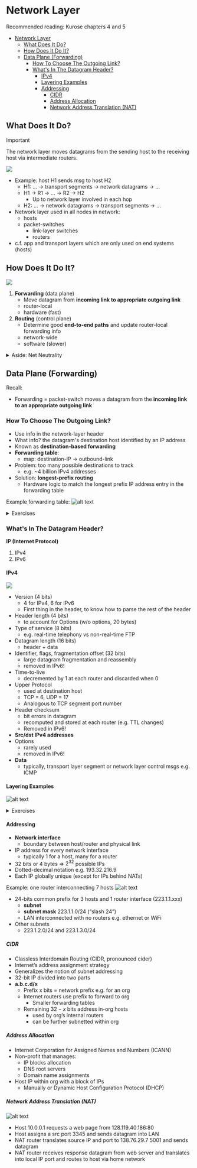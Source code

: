 # Network Layer

Recommended reading: Kurose chapters 4 and 5

- [Network Layer](#network-layer)
  - [What Does It Do?](#what-does-it-do)
  - [How Does It Do It?](#how-does-it-do-it)
  - [Data Plane (Forwarding)](#data-plane-forwarding)
    - [How To Choose The Outgoing Link?](#how-to-choose-the-outgoing-link)
    - [What's In The Datagram Header?](#whats-in-the-datagram-header)
      - [IPv4](#ipv4)
      - [Layering Examples](#layering-examples)
      - [Addressing](#addressing)
        - [CIDR](#cidr)
        - [Address Allocation](#address-allocation)
        - [Network Address Translation (NAT)](#network-address-translation-nat)


## What Does It Do?

> [!IMPORTANT]
> The network layer moves datagrams from the sending host to the receiving host via intermediate routers.

![](image.png)

- Example: host H1 sends msg to host H2
    - H1: ... -> transport segments -> network datagrams -> ...
    - H1 -> R1 -> … -> R2 -> H2
      - Up to network layer involved in each hop
    - H2: ... -> network datagrams -> transport segments -> ...
- Network layer used in all nodes in network:
    - hosts
    - packet-switches
        - link-layer switches
        - routers
- c.f. app and transport layers which are only used on end systems (hosts)

## How Does It Do It?

![](image-1.png)

1. **Forwarding** (data plane)
    - Move datagram from **incoming link to appropriate outgoing link**
    - router-local
    - hardware (fast)
1. **Routing** (control plane)  
    - Determine good **end-to-end paths** and update router-local forwarding info
    - network-wide
    - software (slower)

<details>

<summary>Aside: Net Neutrality</summary>

- "With great power comes great responsibility"
- Routers control the flow of internet traffic
  - Can choose different scheduling mechanisms for queues
    - e.g. FIFO, Priority Queue, etc.
- BUT must follow US “net neutrality”: FCC 2015
  - No Blocking of lawful content
  - No Throttling of lawful traffic
  - No Paid Prioritization of some traffic

</details>

## Data Plane (Forwarding)

Recall:
- Forwarding = packet-switch moves a datagram from the **incoming link to an appropriate outgoing link**

### How To Choose The Outgoing Link?

- Use info in the network-layer header
- What info? the datagram's destination host identified by an IP address
- Known as **destination-based forwarding**
- **Forwarding table**:
  - map: destination-IP -> outbound-link
- Problem: too many possible destinations to track
  - e.g. ~4 billion IPv4 addresses
- Solution: **longest-prefix routing**
  - Hardware logic to match the longest prefix IP address entry in the forwarding table

Example forwarding table:
![alt text](image-2.png)

<details>
<summary>Exercises</summary>

1. Consider the network below. 

    ![alt text](forwarding-1.png)

     1. What is router A's forwarding table entry such that all traffic destined to host H3 is forwarded through interface 3? <!-- NETWO-n65Ry --> 

     <pre>
     </pre>

    1. What is A's forwarding table entry such that all traffic from H1 to H3 uses interface 3 and all traffic from H2 to H3 uses interface 4? <!-- NETWO-gpJOU -->

    <pre>
    </pre>

2. Consider a datagram network using 8-bit host addresses. Suppose a router uses longest prefix matching and has the following forwarding table:

    | Prefix Match | Interface |
    | ------------ | --------- |
    | 1            | 0         |
    | 10           | 1         |
    | 111          | 2         |
    | otherwise    | 3         |

    For each of the four interfaces, give the associated range of destination host addresses and the number of addresses in the range. <!-- NETWO-BDwdV -->

    <pre>



    </pre>

</details>

### What's In The Datagram Header?

**IP (Internet Protocol)**
 1. IPv4
 2. IPv6

#### IPv4

![](ipv4.png)

- Version (4 bits)
  - 4 for IPv4, 6 for IPv6
  - First thing in the header, to know how to parse the rest of the header
- Header length (4 bits)
  - to account for Options (w/o options, 20 bytes)
- Type of service (8 bits)
  - e.g. real-time telephony vs non-real-time FTP
- Datagram length (16 bits)
  - header + data
- Identifier, flags, fragmentation offset (32 bits)
  - large datagram fragmentation and reassembly
  - removed in IPv6!
- Time-to-live
  - decremented by 1 at each router and discarded when 0
- Upper Protocol
  - used at destination host
  - TCP = 6, UDP = 17
  - Analogous to TCP segment port number
- Header checksum
  - bit errors in datagram
  - recomputed and stored at each router (e.g. TTL changes)
  - Removed in IPv6!
- **Src/dst IPv4 addresses**
- Options
  - rarely used
  - removed in IPv6!
- **Data**
  - typically, transport layer segment or network layer control msgs e.g. ICMP

#### Layering Examples

![alt text](image-3.png)

<details>

<summary>Exercises</summary>

1. How does IPv4 ensure that a datagram is forwarded through no more than N routers? <!-- NETWO-KpO6F -->

    <pre>
    </pre>

1. Suppose Host A sends Host B a TCP segment encapsulated in an IP datagram. When Host B receives the datagram, how does its network layer know it should pass the segment (i.e. the payload of the datagram) to TCP rather than to UDP or some other transport-layer protocol? <!-- NETWO-voEYl -->

    <pre>
    </pre>

1. Suppose an application generates chunks of 40 bytes of data every 30 msec, and each chunk is sent over the network via TCP and IPv4. What percentage of each network-layer datagram will be overhead (i.e. protocol headers)? <!-- NETWO-9xysP -->

    <pre>


    </pre>

</details>

#### Addressing

- **Network interface**
  - boundary between host/router and physical link
- IP address for every network interface
  - typically 1 for a host, many for a router
- 32 bits or 4 bytes => $2^{32}$ possible IPs
- Dotted-decimal notation e.g. 193.32.216.9
- Each IP globally unique (except for IPs behind NATs)

Example: one router interconnecting 7 hosts
![alt text](image-4.png)

- 24-bits common prefix for 3 hosts and 1 router interface (223.1.1.xxx)
  - **subnet** 
  - **subnet mask** 223.1.1.0/24 (“slash 24”)
  - LAN interconnected with no routers e.g. ethernet or WiFi
- Other subnets
  - 223.1.2.0/24 and 223.1.3.0/24

##### CIDR

- Classless Interdomain Routing (CIDR, pronounced cider)
- Internet’s address assignment strategy
- Generalizes the notion of subnet addressing
- 32-bit IP divided into two parts
- **a.b.c.d/x**
  - Prefix x bits = network prefix e.g. for an org
  - Internet routers use prefix to forward to org
    - Smaller forwarding tables
  - Remaining $32 - x$ bits address in-org hosts
    - used by org’s internal routers
    - can be further subnetted within org

##### Address Allocation

- Internet Corporation for Assigned Names and Numbers (ICANN)
- Non-profit that manages:
  - IP blocks allocation
  - DNS root servers
  - Domain name assignments
- Host IP within org with a block of IPs
  - Manually or Dynamic Host Configuration Protocol (DHCP)

##### Network Address Translation (NAT) 

![alt text](image-5.png)

- Host 10.0.0.1 requests a web page from 128.119.40.186:80
- Host assigns a src port 3345 and sends datagram into LAN
- NAT router translates source IP and port to 138.76.29.7 5001 and sends datagram
- NAT router receives response datagram from web server and translates into local IP port and routes to host via home network
